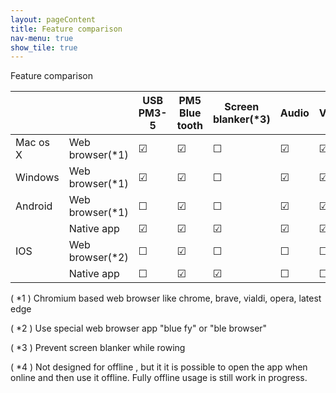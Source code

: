 ```yaml
---
layout: pageContent
title: Feature comparison
nav-menu: true
show_tile: true
---
```

Feature comparison

|          |                 | USB PM3-5 | PM5 Blue tooth | Screen blanker(*3)| Audio   | Video   | Offline      |
|----------|-----------------|-----------|----------------|-------------------|---------|---------|--------------|
| Mac os X | Web browser(*1) | &#9745;   | &#9745;        | &#9744;           | &#9745; | &#9745; | &#9744; (*4) |
| Windows  | Web browser(*1) | &#9745;   | &#9745;        | &#9744;           | &#9745; | &#9745; | &#9744; (*4) |
| Android  | Web browser(*1) | &#9744;   | &#9745;        | &#9744;           | &#9745; | &#9745; | &#9744; (*4) |
|          | Native app      | &#9745;   | &#9745;        | &#9745;           | &#9745; | &#9745; | &#9745;      |
| IOS      | Web browser(*2) | &#9744;   | &#9745;        | &#9744;           | &#9744; | &#9744; | &#9744; (*4) |
|          | Native app      | &#9744;   | &#9745;        | &#9745;           | &#9744; | &#9744; | &#9745;      |

( *1 ) Chromium based web browser like chrome, brave, vialdi, opera, latest edge

( *2 ) Use special web browser app "blue fy"  or "ble browser"

( *3 ) Prevent screen blanker while rowing

( *4 ) Not designed for offline , but it it is possible to open the app when online and then use it offline. Fully offline usage is still work in progress. 
